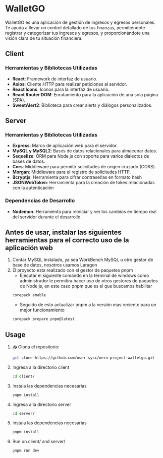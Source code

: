 # WalletGO

WalletGO es una aplicación de gestión de ingresos y egresos personales. Te ayuda a llevar un control detallado de tus finanzas, permitiéndote registrar y categorizar tus ingresos y egresos, y proporcionándote una visión clara de tu situación financiera.

## Client

### Herramientas y Bibliotecas Utilizadas

- **React**: Framework de interfaz de usuario.
- **Axios**: Cliente HTTP para realizar peticiones al servidor.
- **React Icons**: Iconos para la interfaz de usuario.
- **React Router DOM**: Enrutamiento para la aplicación de una sola página (SPA).
- **SweetAlert2**: Biblioteca para crear alerts y diálogos personalizados.

## Server

### Herramientas y Bibliotecas Utilizadas

- **Express**: Marco de aplicación web para el servidor.
- **MySQL y MySQL2**: Bases de datos relacionales para almacenar datos.
- **Sequelize**: ORM para Node.js con soporte para varios dialectos de bases de datos.
- **Cors**: Middleware para permitir solicitudes de origen cruzado (CORS).
- **Morgan**: Middleware para el registro de solicitudes HTTP.
- **Bcryptjs**: Herramienta para cifrar contraseñas en formato hash
- **JSONWebToken**: Herramienta para la creación de tokes relacionadas con la autenticación

### Dependencias de Desarrollo

- **Nodemon**: Herramienta para reiniciar y ver los cambios en tiempo real del servidor durante el desarrollo.

## Antes de usar, instalar las siguientes herramientas para el correcto uso de la aplicación web

1. Contar MySQL instalado, ya sea WorkBench MySQL u otro gestor de base de datos, nosotros usamos Laragon
2. El proyecto esta realizado con el gestor de paquetes pnpm
   - Ejecutar el siguiente comando en la terminal de windows como administrador le permitira hacer uso de otros gestores de paquetes de Node js, en este caso pnpm que es el que buscamos habilitar
   ```bash
   corepack enable
   ```
   - Seguido de esto actualizar pnpm a la versión mas reciente para un mejor funcionamiento
   ```bash
   corepack prepare pnpm@latest
   ```

## Usage

1. 📥 Clona el repositorio:
   ```bash
   git clone https://github.com/user-sysc/mern-project-walletgo.git
   ```
2. Ingresa a la directorio client
   ```bash
   cd client/
   ```
3. Instala las dependencias necesarias
   ```bash
   pnpm install
   ```
4. Ingresa a la directorio server
   ```bash
   cd server/
   ```
5. Instala las dependencias necesarias
   ```bash
   pnpm install
   ```
6. Run on client/ and server/

   ```bash
   pnpm run dev
   ```
